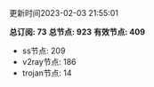 更新时间2023-02-03 21:55:01

**总订阅: 73**
**总节点: 923**
**有效节点: 409**
- ss节点: 209
- v2ray节点: 186
- trojan节点: 14
